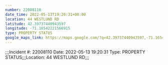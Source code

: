 ```yaml
---
number: 22008110
date_time: 2022-05-13T19:20:31+00:00
location: 44 WESTLUND RD
latitude: 42.39737440943597
longitude: -71.16542221566915
type: PROPERTY STATUS
google_maps_link: https://maps.google.com/?q=42.39737440943597,-71.16542221566915
---
```


;;;Incident #: 22008110  Date: 2022-05-13 19:20:31   Type: PROPERTY STATUS;;;Location: 44 WESTLUND RD;;;
